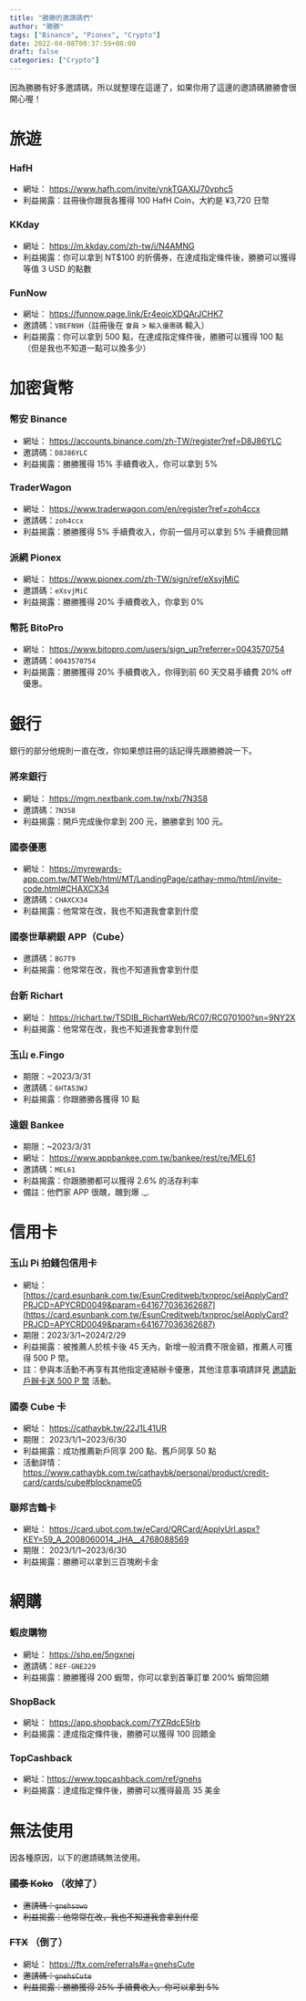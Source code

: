 ```yaml
---
title: "勝勝的邀請碼們"
author: "勝勝"
tags: ["Binance", "Pionex", "Crypto"]
date: 2022-04-08T00:37:59+08:00
draft: false
categories: ["Crypto"]
---
```


因為勝勝有好多邀請碼，所以就整理在這邊了，如果你用了這邊的邀請碼勝勝會很開心喔！

<!--more-->

# 旅遊

### HafH

- 網址： https://www.hafh.com/invite/ynkTGAXIJ70vphc5
- 利益揭露：註冊後你跟我各獲得 100 HafH Coin，大約是 ¥3,720 日幣

### KKday

- 網址： https://m.kkday.com/zh-tw/i/N4AMNG
- 利益揭露：你可以拿到 NT$100 的折價券，在達成指定條件後，勝勝可以獲得等值 3 USD 的點數

### FunNow

- 網址： https://funnow.page.link/Er4eoicXDQArJCHK7
- 邀請碼：`VBEFN9H`（註冊後在 `會員` > `輸入優惠碼` 輸入）
- 利益揭露：你可以拿到 500 點，在達成指定條件後，勝勝可以獲得 100 點（但是我也不知道一點可以換多少）

# 加密貨幣

### 幣安 Binance

- 網址： https://accounts.binance.com/zh-TW/register?ref=D8J86YLC
- 邀請碼：`D8J86YLC`
- 利益揭露：勝勝獲得 15% 手續費收入，你可以拿到 5%

### TraderWagon

- 網址： https://www.traderwagon.com/en/register?ref=zoh4ccx
- 邀請碼：`zoh4ccx`
- 利益揭露：勝勝獲得 5% 手續費收入，你前一個月可以拿到 5% 手續費回饋

### 派網 Pionex

- 網址： https://www.pionex.com/zh-TW/sign/ref/eXsvjMiC
- 邀請碼：`eXsvjMiC`
- 利益揭露：勝勝獲得 20% 手續費收入，你拿到 0%

### 幣託 BitoPro

- 網址： https://www.bitopro.com/users/sign_up?referrer=0043570754
- 邀請碼：`0043570754`
- 利益揭露：勝勝獲得 20% 手續費收入，你得到前 60 天交易手續費 20% off 優惠。

# 銀行

銀行的部分他規則一直在改，你如果想註冊的話記得先跟勝勝說一下。

### 將來銀行

- 網址： https://mgm.nextbank.com.tw/nxb/7N3S8
- 邀請碼：`7N3S8`
- 利益揭露：開戶完成後你拿到 200 元，勝勝拿到 100 元。

### 國泰優惠

- 網址： https://myrewards-app.com.tw/MTWeb/html/MT/LandingPage/cathay-mmo/html/invite-code.html#CHAXCX34
- 邀請碼：`CHAXCX34`
- 利益揭露：他常常在改，我也不知道我會拿到什麼

### 國泰世華網銀 APP（Cube）

- 邀請碼：`BG7T9`
- 利益揭露：他常常在改，我也不知道我會拿到什麼

### 台新 Richart

- 網址： https://richart.tw/TSDIB_RichartWeb/RC07/RC070100?sn=9NY2X
- 利益揭露：他常常在改，我也不知道我會拿到什麼

### 玉山 e.Fingo

- 期限：~2023/3/31
- 邀請碼：`6HTA53WJ`
- 利益揭露：你跟勝勝各獲得 10 點

### 遠銀 Bankee

- 期限：~2023/3/31
- 網址： https://www.appbankee.com.tw/bankee/rest/re/MEL61
- 邀請碼：`MEL61`
- 利益揭露：你跟勝勝都可以獲得 2.6% 的活存利率
- 備註：他們家 APP 很醜，醜到爆 .\_.

# 信用卡

### 玉山 Pi 拍錢包信用卡

- 網址： [https://card.esunbank.com.tw/EsunCreditweb/txnproc/selApplyCard?PRJCD=APYCRD0049&param=641677036362687](https://card.esunbank.com.tw/EsunCreditweb/txnproc/selApplyCard?PRJCD=APYCRD0049&param=641677036362687)
- 期限：2023/3/1~2024/2/29
- 利益揭露：被推薦人於核卡後 45 天內，新增一般消費不限金額，推薦人可獲得 500 P 幣。
- 註：參與本活動不再享有其他指定連結辦卡優惠，其他注意事項請詳見 [邀請新戶辦卡送 500 P 幣](https://www.esunbank.com.tw/bank/personal/credit-card/intro/co-branded-card/pi-card) 活動。

### 國泰 Cube 卡

- 網址： https://cathaybk.tw/22J1L41UR
- 期限： 2023/1/1~2023/6/30
- 利益揭露：成功推薦新戶同享 200 點、舊戶同享 50 點
- 活動詳情： https://www.cathaybk.com.tw/cathaybk/personal/product/credit-card/cards/cube#blockname05

### 聯邦吉鶴卡

- 網址： https://card.ubot.com.tw/eCard/QRCard/ApplyUrl.aspx?KEY=59_A_2008060014_JHA__4768088569
- 期限： 2023/1/1~2023/6/30
- 利益揭露：勝勝可以拿到三百塊刷卡金

# 網購

### 蝦皮購物

- 網址： https://shp.ee/5ngxnej
- 邀請碼：`REF-GNE229`
- 利益揭露：勝勝獲得 200 蝦幣，你可以拿到首筆訂單 200% 蝦幣回饋

### ShopBack

- 網址： https://app.shopback.com/7YZRdcE5Irb
- 利益揭露：達成指定條件後，勝勝可以獲得 100 回饋金

### TopCashback

- 網址：https://www.topcashback.com/ref/gnehs
- 利益揭露：達成指定條件後，勝勝可以獲得最高 35 美金

# 無法使用

因各種原因，以下的邀請碼無法使用。

### ~~國泰 Koko~~ （收掉了）

- ~~邀請碼：`gnehsowo`~~
- ~~利益揭露：他常常在改，我也不知道我會拿到什麼~~

### ~~FTX~~ （倒了）

- 網址： https://ftx.com/referrals#a=gnehsCute
- ~~邀請碼：`gnehsCute`~~
- ~~利益揭露：勝勝獲得 25% 手續費收入，你可以拿到 5%~~
